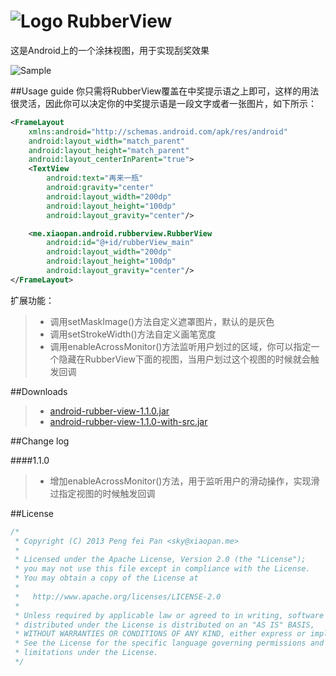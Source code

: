 # ![Logo](https://github.com/xiaopansky/RubberView/raw/master/app/src/main/res/drawable-mdpi/ic_launcher.png) RubberView

这是Android上的一个涂抹视图，用于实现刮奖效果

![Sample](https://github.com/xiaopansky/RubberView/raw/master/docs/sample.png)

##Usage guide
你只需将RubberView覆盖在中奖提示语之上即可，这样的用法很灵活，因此你可以决定你的中奖提示语是一段文字或者一张图片，如下所示：
```xml
<FrameLayout
    xmlns:android="http://schemas.android.com/apk/res/android"
    android:layout_width="match_parent"
    android:layout_height="match_parent"
    android:layout_centerInParent="true">
    <TextView
        android:text="再来一瓶"
        android:gravity="center"
        android:layout_width="200dp"
        android:layout_height="100dp"
        android:layout_gravity="center"/>

    <me.xiaopan.android.rubberview.RubberView
        android:id="@+id/rubberView_main"
        android:layout_width="200dp"
        android:layout_height="100dp"
        android:layout_gravity="center"/>
</FrameLayout>
```
扩展功能：
>* 调用setMaskImage()方法自定义遮罩图片，默认的是灰色
>* 调用setStrokeWidth()方法自定义画笔宽度
>* 调用enableAcrossMonitor()方法监听用户划过的区域，你可以指定一个隐藏在RubberView下面的视图，当用户划过这个视图的时候就会触发回调

##Downloads
>* [android-rubber-view-1.1.0.jar](https://github.com/xiaopansky/RubberView/raw/master/releases/android-rubber-view-1.1.0.jar)
>* [android-rubber-view-1.1.0-with-src.jar](https://github.com/xiaopansky/RubberView/raw/master/releases/android-rubber-view-1.1.0-with-src.jar)

##Change log

####1.1.0
>*  增加enableAcrossMonitor()方法，用于监听用户的滑动操作，实现滑过指定视图的时候触发回调

##License
```java
/*
 * Copyright (C) 2013 Peng fei Pan <sky@xiaopan.me>
 * 
 * Licensed under the Apache License, Version 2.0 (the "License");
 * you may not use this file except in compliance with the License.
 * You may obtain a copy of the License at
 * 
 *   http://www.apache.org/licenses/LICENSE-2.0
 * 
 * Unless required by applicable law or agreed to in writing, software
 * distributed under the License is distributed on an "AS IS" BASIS,
 * WITHOUT WARRANTIES OR CONDITIONS OF ANY KIND, either express or implied.
 * See the License for the specific language governing permissions and
 * limitations under the License.
 */
```
